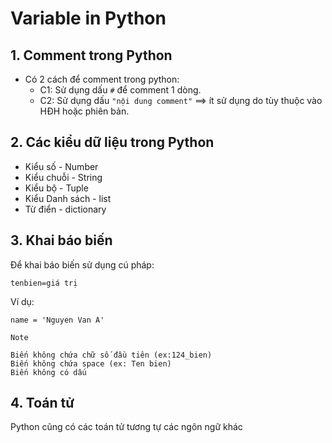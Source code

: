 # Variable in Python
## 1. Comment trong Python
- Có 2 cách để comment trong python:
  - C1: Sử dụng dấu `#` để comment 1 dòng.
  - C2: Sử dụng dấu `"nội dung comment"` ==> ít sử dụng do tùy thuộc vào HĐH hoặc phiên bản.
## 2. Các kiểu dữ liệu trong Python
  - Kiểu số - Number
  - Kiểu chuỗi - String
  - Kiểu bộ - Tuple
  - Kiểu Danh sách - list
  - Từ điển - dictionary
## 3. Khai báo biến
 Để khai báo biến sử dụng cú pháp:
 ```
 tenbien=giá trị
 ```
Ví dụ:
 ```
name = 'Nguyen Van A'
 ```
`Note`
 ```
Biến không chứa chữ số đầu tiên (ex:124_bien)
Biến không chứa space (ex: Ten bien)
Biến không có dấu  
 ```
## 4. Toán tử
Python cũng có các toán tử tương tự các ngôn ngữ khác
